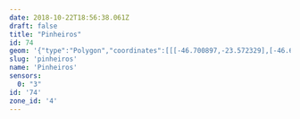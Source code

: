```yaml
---
date: 2018-10-22T18:56:38.061Z
draft: false
title: "Pinheiros"
id: 74
geom: '{"type":"Polygon","coordinates":[[[-46.700897,-23.572329],[-46.698048,-23.574968],[-46.697155,-23.575859],[-46.696683,-23.576465],[-46.691888,-23.584973],[-46.691687,-23.585753],[-46.691532,-23.586796],[-46.690191,-23.586735],[-46.689708,-23.58659],[-46.688774,-23.585693],[-46.688625,-23.585483],[-46.684504,-23.581536],[-46.684536,-23.581469],[-46.684414,-23.58135],[-46.68425,-23.581277],[-46.683546,-23.580632],[-46.683193,-23.580537],[-46.679967,-23.58068],[-46.679389,-23.580637],[-46.678586,-23.580472],[-46.678145,-23.580302],[-46.673371,-23.577412],[-46.672713,-23.577212],[-46.671826,-23.577205],[-46.671055,-23.577022],[-46.671183,-23.576736],[-46.67097,-23.576611],[-46.670971,-23.576553],[-46.671383,-23.576151],[-46.677715,-23.568574],[-46.678517,-23.567865],[-46.676713,-23.565586],[-46.678338,-23.564616],[-46.677697,-23.564277],[-46.68087,-23.559826],[-46.68169,-23.558344],[-46.682496,-23.55717],[-46.682582,-23.556965],[-46.682586,-23.556547],[-46.682387,-23.556176],[-46.680793,-23.555112],[-46.679282,-23.553742],[-46.679202,-23.553561],[-46.678463,-23.55274],[-46.677456,-23.551267],[-46.678551,-23.550493],[-46.679804,-23.550001],[-46.680467,-23.549997],[-46.681282,-23.549773],[-46.683767,-23.549686],[-46.684184,-23.549582],[-46.684482,-23.549408],[-46.685564,-23.548413],[-46.686299,-23.548014],[-46.687121,-23.547723],[-46.688372,-23.547693],[-46.68953,-23.54742],[-46.691164,-23.546292],[-46.691925,-23.545682],[-46.692974,-23.545025],[-46.693005,-23.54536],[-46.692954,-23.545617],[-46.692441,-23.546426],[-46.69371,-23.548064],[-46.693729,-23.548181],[-46.694698,-23.549472],[-46.695371,-23.551409],[-46.695763,-23.553204],[-46.69727,-23.55571],[-46.697298,-23.556305],[-46.697367,-23.556483],[-46.698322,-23.557475],[-46.698787,-23.558269],[-46.698895,-23.558223],[-46.699156,-23.558308],[-46.699295,-23.558713],[-46.703968,-23.562644],[-46.704315,-23.562887],[-46.705022,-23.563108],[-46.704915,-23.563281],[-46.70297,-23.568836],[-46.702251,-23.570331],[-46.701378,-23.571722],[-46.700897,-23.572329]]]}'
slug: 'pinheiros'
name: 'Pinheiros'
sensors:
  0: "3"
id: '74'
zone_id: '4'
---
```

		